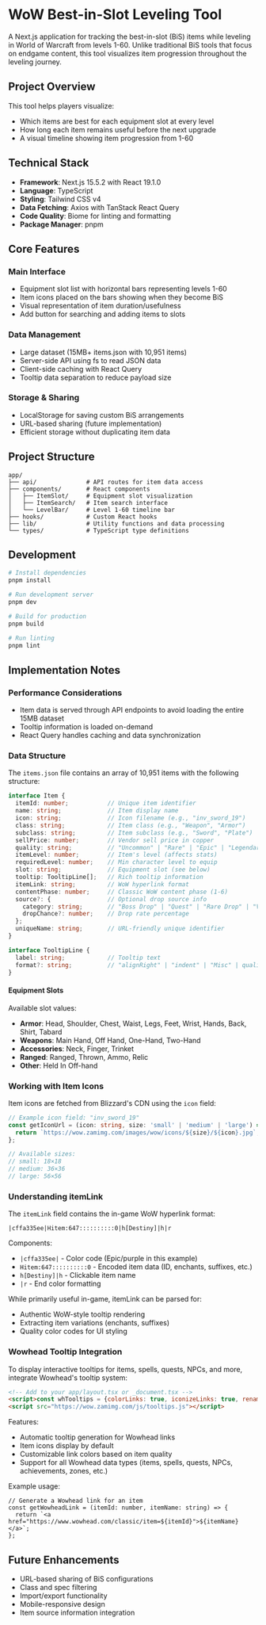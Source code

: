 # WoW Best-in-Slot Leveling Tool

A Next.js application for tracking the best-in-slot (BiS) items while leveling in World of Warcraft from levels 1-60. Unlike traditional BiS tools that focus on endgame content, this tool visualizes item progression throughout the leveling journey.

## Project Overview

This tool helps players visualize:
- Which items are best for each equipment slot at every level
- How long each item remains useful before the next upgrade
- A visual timeline showing item progression from 1-60

## Technical Stack

- **Framework**: Next.js 15.5.2 with React 19.1.0
- **Language**: TypeScript
- **Styling**: Tailwind CSS v4
- **Data Fetching**: Axios with TanStack React Query
- **Code Quality**: Biome for linting and formatting
- **Package Manager**: pnpm

## Core Features

### Main Interface
- Equipment slot list with horizontal bars representing levels 1-60
- Item icons placed on the bars showing when they become BiS
- Visual representation of item duration/usefulness
- Add button for searching and adding items to slots

### Data Management
- Large dataset (15MB+ items.json with 10,951 items)
- Server-side API using fs to read JSON data
- Client-side caching with React Query
- Tooltip data separation to reduce payload size

### Storage & Sharing
- LocalStorage for saving custom BiS arrangements
- URL-based sharing (future implementation)
- Efficient storage without duplicating item data

## Project Structure

```
app/
├── api/              # API routes for item data access
├── components/       # React components
│   ├── ItemSlot/     # Equipment slot visualization
│   ├── ItemSearch/   # Item search interface
│   └── LevelBar/     # Level 1-60 timeline bar
├── hooks/            # Custom React hooks
├── lib/              # Utility functions and data processing
└── types/            # TypeScript type definitions
```

## Development

```bash
# Install dependencies
pnpm install

# Run development server
pnpm dev

# Build for production
pnpm build

# Run linting
pnpm lint
```

## Implementation Notes

### Performance Considerations
- Item data is served through API endpoints to avoid loading the entire 15MB dataset
- Tooltip information is loaded on-demand
- React Query handles caching and data synchronization

### Data Structure

The `items.json` file contains an array of 10,951 items with the following structure:

```typescript
interface Item {
  itemId: number;           // Unique item identifier
  name: string;             // Item display name
  icon: string;             // Icon filename (e.g., "inv_sword_19")
  class: string;            // Item class (e.g., "Weapon", "Armor")
  subclass: string;         // Item subclass (e.g., "Sword", "Plate")
  sellPrice: number;        // Vendor sell price in copper
  quality: string;          // "Uncommon" | "Rare" | "Epic" | "Legendary" | "Heirloom"
  itemLevel: number;        // Item's level (affects stats)
  requiredLevel: number;    // Min character level to equip
  slot: string;             // Equipment slot (see below)
  tooltip: TooltipLine[];   // Rich tooltip information
  itemLink: string;         // WoW hyperlink format
  contentPhase: number;     // Classic WoW content phase (1-6)
  source?: {                // Optional drop source info
    category: string;       // "Boss Drop" | "Quest" | "Rare Drop" | "Vendor" | "Zone Drop"
    dropChance?: number;    // Drop rate percentage
  };
  uniqueName: string;       // URL-friendly unique identifier
}

interface TooltipLine {
  label: string;            // Tooltip text
  format?: string;          // "alignRight" | "indent" | "Misc" | quality colors
}
```

#### Equipment Slots
Available slot values:
- **Armor**: Head, Shoulder, Chest, Waist, Legs, Feet, Wrist, Hands, Back, Shirt, Tabard
- **Weapons**: Main Hand, Off Hand, One-Hand, Two-Hand
- **Accessories**: Neck, Finger, Trinket
- **Ranged**: Ranged, Thrown, Ammo, Relic
- **Other**: Held In Off-hand

### Working with Item Icons
Item icons are fetched from Blizzard's CDN using the `icon` field:

```typescript
// Example icon field: "inv_sword_19"
const getIconUrl = (icon: string, size: 'small' | 'medium' | 'large') => {
  return `https://wow.zamimg.com/images/wow/icons/${size}/${icon}.jpg`;
};

// Available sizes:
// small: 18×18
// medium: 36×36  
// large: 56×56
```

### Understanding itemLink
The `itemLink` field contains the in-game WoW hyperlink format:

```
|cffa335ee|Hitem:647::::::::::0|h[Destiny]|h|r
```

Components:
- `|cffa335ee|` - Color code (Epic/purple in this example)
- `Hitem:647::::::::::0` - Encoded item data (ID, enchants, suffixes, etc.)
- `h[Destiny]|h` - Clickable item name
- `|r` - End color formatting

While primarily useful in-game, itemLink can be parsed for:
- Authentic WoW-style tooltip rendering
- Extracting item variations (enchants, suffixes)
- Quality color codes for UI styling

### Wowhead Tooltip Integration
To display interactive tooltips for items, spells, quests, NPCs, and more, integrate Wowhead's tooltip system:

```html
<!-- Add to your app/layout.tsx or _document.tsx -->
<script>const whTooltips = {colorLinks: true, iconizeLinks: true, renameLinks: true};</script>
<script src="https://wow.zamimg.com/js/tooltips.js"></script>
```

Features:
- Automatic tooltip generation for Wowhead links
- Item icons display by default
- Customizable link colors based on item quality
- Support for all Wowhead data types (items, spells, quests, NPCs, achievements, zones, etc.)

Example usage:
```tsx
// Generate a Wowhead link for an item
const getWowheadLink = (itemId: number, itemName: string) => {
  return `<a href="https://www.wowhead.com/classic/item=${itemId}">${itemName}</a>`;
};
```

## Future Enhancements
- URL-based sharing of BiS configurations
- Class and spec filtering
- Import/export functionality
- Mobile-responsive design
- Item source information integration